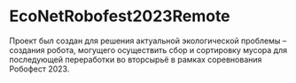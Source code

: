 # EcoNetRobofest2023Remote
Проект был создан для решения актуальной экологической проблемы – создания робота, могущего осуществить сбор и сортировку мусора для последующей переработки во вторсырьё в рамках соревнования Робофест 2023.

